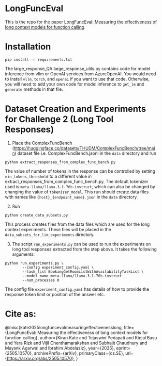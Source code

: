 # LongFuncEval

This is the repo for the paper [LongFuncEval: Measuring the effectiveness of long context models for function calling](https://arxiv.org/abs/2505.10570). 

# Installation

```
pip install -r requirements.txt
```

The large_response_QA.large_response_utils.py contains code for model inference from vllm or OpenAI services from AzureOpenAI. You would need to install `vllm`, `torch`, and `openai` if you want to use that code.
Otherwise, you will need to add your own code for model inference to `get_lm` and `generate` methods in that file.

# Dataset Creation and Experiments for Challenge 2 (Long Tool Responses)

1. Place the ComplexFuncBench (https://huggingface.co/datasets/THUDM/ComplexFuncBench/tree/main) dataset file i.e. ComplexFuncBench.jsonl in the `data` directory and run 
```
python extract_responses_from_complex_func_bench.py
```

The value of number of tokens in the response can be controlled by setting `min_tokens_threshold` to a different value in extract_responses_from_complex_func_bench.py. The default tokenizer used is `meta-llama/llama-3.1-70b-instruct`, which can also be changed by changing the value of `tokenizer_model`.
This run should create data files with names like `{host}_{endpoint_name}.json` in the `data` directory.

2. Run

```
python create_data_subsets.py
```

This process creates files from the data files which are used for the long context experiments. These files will be placed in the `data_subsets_for_lim_experiments` directory.

3. The script `run_experiments.py` can be used to run the experiments on long tool responses extracted from the step above. It takes the following arguments:
```
python run_experiments.py \
        --config experiment_config.yaml \
        --task_list BookingGetRoomListWithAvailabilityTaskList \
        --model_name meta-llama/llama-3-1-70b-instruct
        --num_processes 0
```

The config file `experiment_config.yaml` has details of how to provide the response token limit or position of the answer etc.


# Cite as: 
@misc{kate2025longfuncevalmeasuringeffectivenesslong,
      title={LongFuncEval: Measuring the effectiveness of long context models for function calling}, 
      author={Kiran Kate and Tejaswini Pedapati and Kinjal Basu and Yara Rizk and Vijil Chenthamarakshan and Subhajit Chaudhury and Mayank Agarwal and Ibrahim Abdelaziz},
      year={2025},
      eprint={2505.10570},
      archivePrefix={arXiv},
      primaryClass={cs.SE},
      url={https://arxiv.org/abs/2505.10570}, 
}
